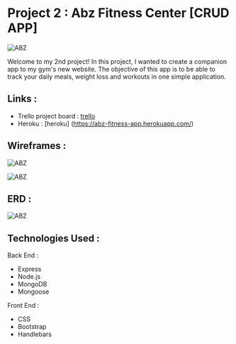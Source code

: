 # Project 2 : Abz Fitness Center [CRUD APP]
![ABZ](https://user-images.githubusercontent.com/50855671/60816078-e27ba180-a166-11e9-8478-a8d684014279.png)

Welcome to my 2nd project! In this project, I wanted to create a companion app to my gym's new website. The objective of this app is to be able to track your daily meals, weight loss and workouts in one simple application.  

## Links :

* Trello project board : [trello](https://trello.com/b/z586wQwV/janackeh-project-2) 
* Heroku : [heroku]
(https://abz-fitness-app.herokuapp.com/)

## Wireframes :
![ABZ](https://user-images.githubusercontent.com/50855671/60828688-0ba92b80-a181-11e9-8488-f69fe8ad78c6.png)

![ABZ](https://user-images.githubusercontent.com/50855671/60828816-722e4980-a181-11e9-9c4b-ca815d5cf9bc.png)

## ERD : 
![ABZ](https://user-images.githubusercontent.com/50855671/60829112-2def7900-a182-11e9-9a3b-7bb4246fc7ce.png)

## Technologies Used :
Back End : 
* Express
* Node.js
* MongoDB
* Mongoose

Front End :
* CSS
* Bootstrap
* Handlebars